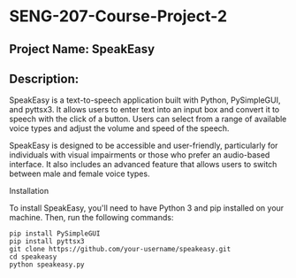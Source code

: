 # SENG-207-Course-Project-2

## Project Name: SpeakEasy

## Description:

SpeakEasy is a text-to-speech application built with Python, PySimpleGUI, and pyttsx3. It allows users to enter text into an input box and convert it to speech with the click of a button. Users can select from a range of available voice types and adjust the volume and speed of the speech.

SpeakEasy is designed to be accessible and user-friendly, particularly for individuals with visual impairments or those who prefer an audio-based interface. It also includes an advanced feature that allows users to switch between male and female voice types.

Installation

To install SpeakEasy, you'll need to have Python 3 and pip installed on your machine. Then, run the following commands:

```
pip install PySimpleGUI
pip install pyttsx3
git clone https://github.com/your-username/speakeasy.git
cd speakeasy
python speakeasy.py
```
